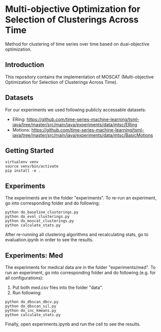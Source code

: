 # Multi-objective Optimization for Selection of Clusterings Across Time
Method for clustering of time series over time based on dual-objective optimization.

## Introduction
This repository contains the implementation of MOSCAT (Multi-objective Optimization for Selection of Clusterings Across Time).

## Datasets
For our experiments we used following publicly accessable datasets:
- ERing: https://github.com/time-series-machine-learning/tsml-java/tree/master/src/main/java/experiments/data/mtsc/ERing
- Motions: https://github.com/time-series-machine-learning/tsml-java/tree/master/src/main/java/experiments/data/mtsc/BasicMotions
## Getting Started
```
virtualenv venv
source venv/bin/activate
pip install -e .
```
## Experiments
The experiments are in the folder "experiments". To re-run an experiment, go into corresponding folder and do following:
```
python do_baseline_clusterings.py
python do_evol_clusterings.py
python do_moscat_clusterings.py
python calculate_stats.py
```
After re-running all clustering algorithms and recalculating stats, go to evaluation.ipynb in order to see the results.

## Experiments: Med
The experiments for medical data are in the folder "experiments/med". To run an experiment, go into corresponding folder and do following (e.g. for all configurations):
1. Put both med.csv files into the folder "data".
2. Run following:

```
python do_dbscan_dbcv.py
python do_dbscan_sil.py
python do_inc_kmeans.py
python calculate_stats.py
```
Finally, open experiments.ipynb and run the cell to see the results.